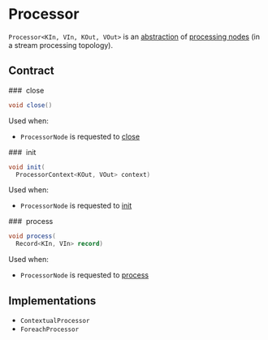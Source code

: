 # Processor

`Processor<KIn, VIn, KOut, VOut>` is an [abstraction](#contract) of [processing nodes](#implementations) (in a stream processing topology).

## Contract

### <span id="close"> close

```java
void close()
```

Used when:

* `ProcessorNode` is requested to [close](ProcessorNode.md#close)

### <span id="init"> init

```java
void init(
  ProcessorContext<KOut, VOut> context)
```

Used when:

* `ProcessorNode` is requested to [init](ProcessorNode.md#init)

### <span id="process"> process

```java
void process(
  Record<KIn, VIn> record)
```

Used when:

* `ProcessorNode` is requested to [process](ProcessorNode.md#process)

## Implementations

* `ContextualProcessor`
* `ForeachProcessor`
